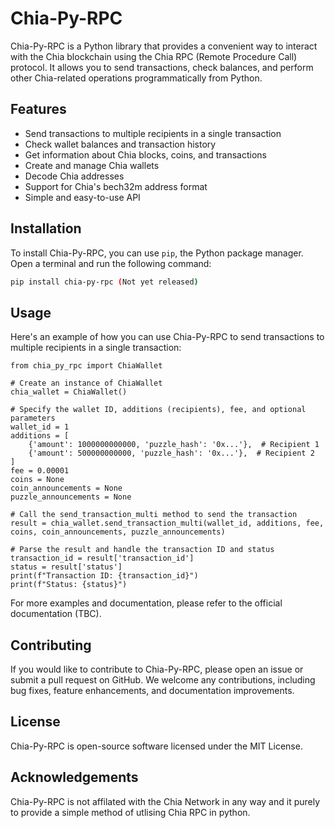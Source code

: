 # Chia-Py-RPC

Chia-Py-RPC is a Python library that provides a convenient way to interact with the Chia blockchain using the Chia RPC (Remote Procedure Call) protocol. It allows you to send transactions, check balances, and perform other Chia-related operations programmatically from Python.

## Features

- Send transactions to multiple recipients in a single transaction
- Check wallet balances and transaction history
- Get information about Chia blocks, coins, and transactions
- Create and manage Chia wallets
- Decode Chia addresses
- Support for Chia's bech32m address format
- Simple and easy-to-use API

## Installation

To install Chia-Py-RPC, you can use `pip`, the Python package manager. Open a terminal and run the following command:

```bash
pip install chia-py-rpc (Not yet released)
```

## Usage
Here's an example of how you can use Chia-Py-RPC to send transactions to multiple recipients in a single transaction:

```
from chia_py_rpc import ChiaWallet

# Create an instance of ChiaWallet
chia_wallet = ChiaWallet()

# Specify the wallet ID, additions (recipients), fee, and optional parameters
wallet_id = 1
additions = [
    {'amount': 1000000000000, 'puzzle_hash': '0x...'},  # Recipient 1
    {'amount': 500000000000, 'puzzle_hash': '0x...'},  # Recipient 2
]
fee = 0.00001
coins = None
coin_announcements = None
puzzle_announcements = None

# Call the send_transaction_multi method to send the transaction
result = chia_wallet.send_transaction_multi(wallet_id, additions, fee, coins, coin_announcements, puzzle_announcements)

# Parse the result and handle the transaction ID and status
transaction_id = result['transaction_id']
status = result['status']
print(f"Transaction ID: {transaction_id}")
print(f"Status: {status}")
```

For more examples and documentation, please refer to the official documentation (TBC).

## Contributing
If you would like to contribute to Chia-Py-RPC, please open an issue or submit a pull request on GitHub. We welcome any contributions, including bug fixes, feature enhancements, and documentation improvements.

## License
Chia-Py-RPC is open-source software licensed under the MIT License.

## Acknowledgements
Chia-Py-RPC is not affilated with the Chia Network in any way and it purely to provide a simple method of utlising Chia RPC in python.
